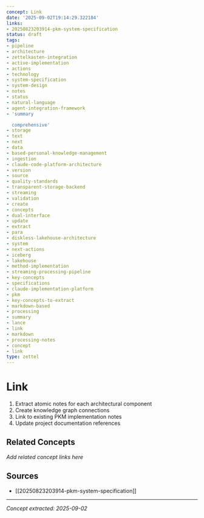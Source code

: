 ```yaml
---
concept: Link
date: '2025-09-02T19:14:29.322184'
links:
- 20250823203914-pkm-system-specification
status: draft
tags:
- pipeline
- architecture
- zettelkasten-integration
- active-implementation
- actions
- technology
- system-specification
- system-design
- notes
- status
- natural-language
- agent-integration-framework
- 'summary

  comprehensive'
- storage
- text
- next
- data
- based-personal-knowledge-management
- ingestion
- claude-code-platform-architecture
- version
- source
- quality-standards
- transparent-storage-backend
- streaming
- validation
- create
- concepts
- dual-interface
- update
- extract
- para
- diskless-lakehouse-architecture
- system
- next-actions
- iceberg
- lakehouse
- method-implementation
- streaming-processing-pipeline
- key-concepts
- specifications
- claude-implementation-platform
- pkm
- key-concepts-to-extract
- markdown-based
- processing
- summary
- lance
- link
- markdown
- processing-notes
- concept
- link
type: zettel
---
```


# Link

1. Extract atomic notes for each architectural component
2. Create knowledge graph connections
3. Link to existing PKM implementation notes
4. Update project documentation references

## Related Concepts

*Add related concept links here*

## Sources

- [[20250823203914-pkm-system-specification]]

---
*Concept extracted: 2025-09-02*
